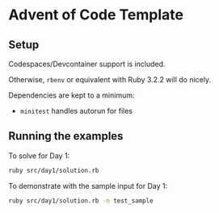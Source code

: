 # Advent of Code Template

## Setup

Codespaces/Devcontainer support is included.

Otherwise, `rbenv` or equivalent with Ruby 3.2.2 will do nicely.

Dependencies are kept to a minimum:
- `minitest` handles autorun for files

## Running the examples

To solve for Day 1:
```bash
ruby src/day1/solution.rb
```

To demonstrate with the sample input for Day 1:
```bash
ruby src/day1/solution.rb -n test_sample
```
